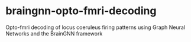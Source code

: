 # braingnn-opto-fmri-decoding
Opto-fmri decoding of locus coeruleus firing patterns using Graph Neural Networks and the BrainGNN framework
